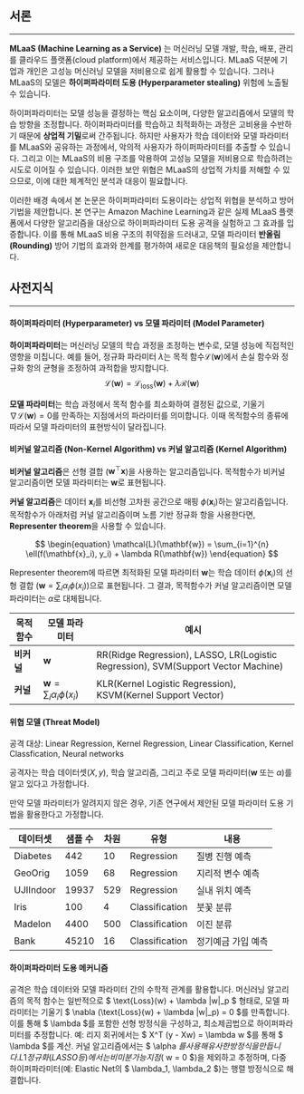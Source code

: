 ## 서론
<hr>


**MLaaS (Machine Learning as a Service)** 는 머신러닝 모델 개발, 학습, 배포, 관리를 클라우드 플랫폼(cloud platform)에서 제공하는 서비스입니다. MLaaS 덕분에 기업과 개인은 고성능 머신러닝 모델을 저비용으로 쉽게 활용할 수 있습니다. 그러나 MLaaS의 모델은 **하이퍼파라미터 도용 (Hyperparameter stealing)** 위험에 노출될 수 있습니다.

하이퍼파라미터는 모델 성능을 결정하는 핵심 요소이며, 다양한 알고리즘에서 모델의 학습 방향을 조정합니다. 하이퍼파라미터를 학습하고 최적화하는 과정은 고비용을 수반하기 때문에 **상업적 기밀**로써 간주됩니다. 하지만 사용자가 학습 데이터와 모델 파라미터를 MLaaS와 공유하는 과정에서, 악의적 사용자가 하이퍼파라미터를 추출할 수 있습니다. 그리고 이는 MLaaS의 비용 구조를 악용하여 고성능 모델을 저비용으로 학습하려는 시도로 이어질 수 있습니다. 이러한 보안 위협은 MLaaS의 상업적 가치를 저해할 수 있으므로, 이에 대한 체계적인 분석과 대응이 필요합니다.

이러한 배경 속에서 본 논문은 하이퍼파라미터 도용이라는 상업적 위협을 분석하고 방어 기법을 제안합니다. 본 연구는 Amazon Machine Learning과 같은 실제 MLaaS 플랫폼에서 다양한 알고리즘을 대상으로 하이퍼파라미터 도용 공격을 실험하고 그 효과를 입증합니다. 이를 통해 MLaaS 비용 구조의 취약점을 드러내고, 모델 파라미터 **반올림 (Rounding)** 방어 기법의 효과와 한계를 평가하여 새로운 대응책의 필요성을 제안합니다.

## 사전지식
<hr>

#### 하이퍼파라미터 (Hyperparameter) vs 모델 파라미터 (Model Parameter)

**하이퍼파라미터**는 머신러닝 모델의 학습 과정을 조정하는 변수로, 모델 성능에 직접적인 영향을 미칩니다. 예를 들어, 정규화 파라미터 $\lambda$는 목적 함수$\mathcal{L}(\mathbf{w})$에서 손실 함수와 정규화 항의 균형을 조정하여 과적합을 방지합니다.
$$
\begin{equation}
\mathcal{L}(\mathbf{w}) = \mathcal{L}_{\text{loss}}(\mathbf{w}) + \lambda \mathcal{R}(\mathbf{w})
\end{equation}
$$

**모델 파라미터**는 학습 과정에서 목적 함수를 최소화하여 결정된 값으로, 기울기 $\nabla \mathcal{L}(\mathbf{w}) = 0$를 만족하는 지점에서의 파라미터를 의미합니다. 이때 목적함수의 종류에 따라서 모델 파라미터의 표현방식이 달라집니다. 


#### 비커널 알고리즘 (Non-Kernel Algorithm) vs 커널 알고리즘 (Kernel Algorithm)

**비커널 알고리즘**은 선형 결합 ($\mathbf{w}^\top \mathbf{x}$)을 사용하는 알고리즘입니다. 목적함수가 비커널 알고리즘이면 모델 파라미터는 $\mathbf{w}$로 표현됩니다. 
    
**커널 알고리즘**은 데이터 $\mathbf{x}_i$를 비선형 고차원 공간으로 매핑 $\phi(\mathbf{x}_i$)하는 알고리즘입니다. 목적함수가 아래처럼 커널 알고리즘이며 노름 기반 정규화 항을 사용한다면, **Representer theorem**을 사용할 수 있습니다.

$$
\begin{equation}
\mathcal{L}(\mathbf{w}) = \sum_{i=1}^{n} \ell(f(\mathbf{x}_i), y_i) + \lambda R(\mathbf{w})
\end{equation}
$$

Representer theorem에 따르면 최적화된 모델 파라미터 $\mathbf{w}$는 학습 데이터 $\phi(\mathbf{x}_i)$의 선형 결합 ($\mathbf{w} = \sum_i \alpha_i \phi(x_i)$)으로 표현됩니다. 그 결과, 목적함수가 커널 알고리즘이면 모델 파라미터는 $\alpha$로 대체됩니다.

|목적 함수| 모델 파라미터 | 예시 |
|-----| ---- | ---- |
|**비커널**    | $\mathbf{w}$ | RR(Ridge Regression), LASSO, LR(Logistic Regression), SVM(Support Vector Machine)        |
| **커널**     | $\mathbf{w} = \sum_i \alpha_i \phi(x_i)$ | KLR(Kernel Logistic Regression), KSVM(Kernel Support Vector) |


#### 위협 모델 (Threat Model)

공격 대상: Linear Regression, Kernel Regression, Linear Classification, Kernel Classfication, Neural networks

공격자는 학습 데이터셋($X, y$), 학습 알고리즘, 그리고 주로 모델 파라미터($\mathbf{w}$ 또는 $\alpha$)를 알고 있다고 가정합니다. 

만약 모델 파라미터가 알려지지 않은 경우, 기존 연구에서 제안된 모델 파라미터 도용 기법을 활용한다고 가정합니다.

| 데이터셋 | 샘플 수 | 차원 | 유형 | 내용 |
|---|---|---|---|--|
|Diabetes|442|10|Regression|질병 진행 예측|
|GeoOrig|1059|68|Regression|지리적 변수 예측|
| UJIIndoor| 19937 | 529 | Regression |실내 위치 예측|
|Iris|100|4|Classification|붓꽃 분류|
|Madelon|4400|500|Classification| 이진 분류|
|Bank|45210|16|Classification| 정기예금 가입 예측|


#### 하이퍼파라미터 도용 메커니즘

공격은 학습 데이터와 모델 파라미터 간의 수학적 관계를 활용합니다. 머신러닝 알고리즘의 목적 함수는 일반적으로 $ \text{Loss}(w) + \lambda \|w\|_p $ 형태로, 모델 파라미터는 기울기 $ \nabla (\text{Loss}(w) + \lambda \|w\|_p) = 0 $를 만족합니다. 이를 통해 $ \lambda $를 포함한 선형 방정식을 구성하고, 최소제곱법으로 하이퍼파라미터를 추정합니다.
예: 리지 회귀에서는 $ X^T (y - Xw) = \lambda w $를 통해 $ \lambda $를 계산. 커널 알고리즘에서는 $ \alpha $를 사용해 유사한 방정식을 만듭니다.
L1 정규화(LASSO 등)에서는 비미분 가능 지점($ w = 0 $)을 제외하고 추정하며, 다중 하이퍼파라미터(예: Elastic Net의 $ \lambda_1, \lambda_2 $)는 행렬 방정식으로 해결합니다.
